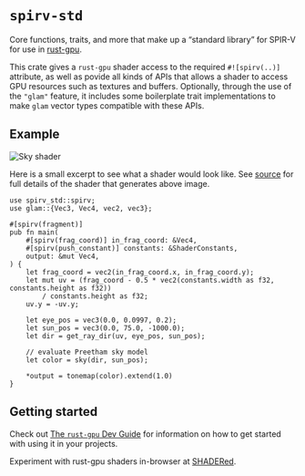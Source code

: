 # `spirv-std`

Core functions, traits, and more that make up a “standard library” for SPIR-V for use in [rust-gpu](https://github.com/rust-gpu/rust-gpu#readme).

This crate gives a `rust-gpu` shader access to the required `#![spirv(..)]` attribute, as well as povide all kinds of APIs that allows a shader to access GPU resources such as textures and buffers. Optionally, through the use of the `"glam"` feature, it includes some boilerplate trait implementations to make `glam` vector types compatible with these APIs.

## Example

![Sky shader](https://github.com/rust-gpu/rust-gpu/raw/b12a2f3f6a54bc841d05a9224bc577909d519228/docs/assets/sky.jpg)

Here is a small excerpt to see what a shader would look like. See [source][source] for full details of the shader that generates above image.

```rust,ignore
use spirv_std::spirv;
use glam::{Vec3, Vec4, vec2, vec3};

#[spirv(fragment)]
pub fn main(
    #[spirv(frag_coord)] in_frag_coord: &Vec4,
    #[spirv(push_constant)] constants: &ShaderConstants,
    output: &mut Vec4,
) {
    let frag_coord = vec2(in_frag_coord.x, in_frag_coord.y);
    let mut uv = (frag_coord - 0.5 * vec2(constants.width as f32, constants.height as f32))
        / constants.height as f32;
    uv.y = -uv.y;

    let eye_pos = vec3(0.0, 0.0997, 0.2);
    let sun_pos = vec3(0.0, 75.0, -1000.0);
    let dir = get_ray_dir(uv, eye_pos, sun_pos);

    // evaluate Preetham sky model
    let color = sky(dir, sun_pos);

    *output = tonemap(color).extend(1.0)
}
```

## Getting started

Check out [The `rust-gpu` Dev Guide][gpu-guide] for information on how to get started with using it in your projects.

Experiment with rust-gpu shaders in-browser at [SHADERed][shadered].

[migration]: https://github.com/rust-gpu/rust-gpu/blob/097ba40bedd74eeaa296e719ef7e41f2d3d76c23/docs/src/migration-to-register-tool.md
[source]: https://github.com/rust-gpu/rust-gpu/blob/69cb69d28f1e64420ee31ade5e7dffb7c5621e89/examples/shaders/sky-shader/src/lib.rs
[gpu-guide]: https://rust-gpu.github.io/rust-gpu/book/
[shadered]: https://shadered.org/shaders?language=rust&sort=hot

